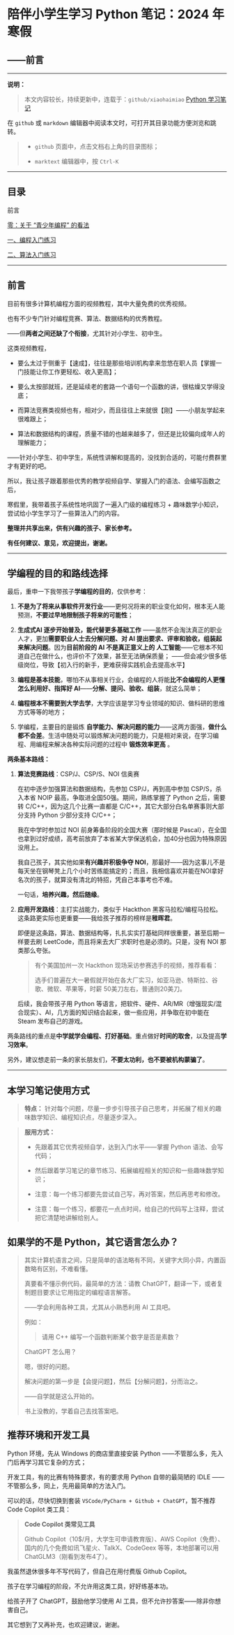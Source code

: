 # 陪伴小学生学习 Python 笔记：2024 年寒假

## ——前言

---

**说明：**

> 本文内容较长，持续更新中，连载于：`github/xiaohaimiao` [Python 学习笔记](https://github.com/xiaohaimiao/Python-Learning/ "Python 学习笔记")

在 `github` 或 `markdown` 编辑器中阅读本文时，可打开其目录功能方便浏览和跳转。

> + `github` 页面中，点击文档右上角的目录图标；
> 
> + `marktext` 编辑器中，按 `Ctrl-K`

---

## 目录

前言

[零：关于 “青少年编程” 的看法](Readme_0.md "查阅：零：关于 “青少年编程” 的看法")

[一、编程入门练习](Readme_1.md "查阅：一、编程入门练习")

[二、算法入门练习](Readme_2.md "查阅：二、算法入门练习")

---

## 前言

目前有很多计算机编程方面的视频教程，其中大量免费的优秀视频。

也有不少专门针对编程竞赛、算法、数据结构的优秀教程。

——但**两者之间还缺了个衔接**，尤其针对小学生、初中生。

这类视频教程，

+ 要么太过于侧重于【速成】，往往是那些培训机构拿来忽悠在职人员【掌握一门技能让你工作更轻松、收入更高】；

+ 要么太按部就班，还是延续老的套路一个语句一个函数的讲，很枯燥又学得没底；

+ 而算法竞赛类视频也有，相对少，而且往往上来就很【刚】——小朋友学起来很难跟上；

+ 算法和数据结构的课程，质量不错的也越来越多了，但还是比较偏向成年人的理解能力；

——针对小学生、初中学生，系统性讲解和提高的，没找到合适的，可能付费群里才有更好的吧。

所以，我让孩子跟着那些优秀的教学视频自学、掌握入门的语法、会编写函数之后，

寒假里，我带着孩子系统性地巩固了一遍入门级的编程练习 + 趣味数学小知识，尝试给小学生学习了一些算法入门的内容。

**整理并共享出来，供有兴趣的孩子、家长参考。**

**有任何建议、意见，欢迎提出，谢谢。**

---

## 学编程的目的和路线选择

最后，重申一下我带孩子**学编程的目的**，仅供参考：

1. **不是为了将来从事软件开发行业**——更何况将来的职业变化如何，根本无人能预测，**不要过早地限制孩子将来的可能性**；

2. **生成式AI 逐步开始普及，能代替更多基础工作**
   ——虽然不会淘汰真正的职业人才，更加**需要职业人士去分解问题、对 AI 提出要求、评审和验收，组装起来解决问题**。因为**目前阶段的 AI 不是真正意义上的 人工智能**——它根本不知道自己在做什么，也评价不了效果，甚至无法确保质量；
   ——但会减少很多低级岗位，导致【初入行的新手，更难获得实践机会去提高水平】

3. **编程是基本技能**，哪怕不从事相关行业，会编程的人将能**比不会编程的人更懂怎么利用好、指挥好 AI**——**分解、提问、验收、组装**，就这么简单；

4. **编程根本不需要到大学去学**，大学应该是学习专业领域的知识、做科研的思维方式等等的地方；

5. 学编程，主要目的是锻炼 **自学能力、解决问题的能力**——这两方面强，**做什么都不会差**。生活中随处可以锻炼解决问题的能力，只是相对来说，在学习编程、用编程来解决各种实际问题的过程中 **锻炼效率更高** 。

**两条基本路线：**

1. **算法竞赛路线**：CSP/J、CSP/S、NOI 信奥赛
   
   在初中逐步加强算法和数据结构，先参加 CSP/J，再到高中参加 CSP/S，杀入本省 NOIP 最高，争取进全国50强。期间，熟练掌握了 Python 之后，需要转 C/C++，因为这几个比赛一直都是 C/C++，其它大部分白名单赛事则大部分支持 Python 少部分支持 C/C++；
   
   我在中学时参加过 NOI 前身筹备阶段的全国大赛（那时候是 Pascal），在全国也拿到过好成绩，高考前放弃了本省某大学保送机会，加40分也因为特殊原因没用上。
   
   我自己孩子，其实他如果**有兴趣并积极争夺 NOI**，那最好——因为这事儿不是每天坐在钢琴凳上几个小时苦练能搞定的；而且，我相信喜欢并能在NOI拿好名次的孩子，就算没有清北的特招，凭自己本事考也不难。
   
   一句话，**培养兴趣，然后随缘**。

2. **应用开发路线**：主打实战能力，类似于 Hackthon 黑客马拉松/编程马拉松。
   这条路更实际也更重要——我给孩子推荐的榜样是**稚晖君**。
   
   即便是这条路，算法、数据结构等，扎扎实实打基础同样很重要，甚至后期一样要去刷 LeetCode，而且将来去大厂求职时也是必须的。只是，没有 NOI 那类那么夸张。
   
   > 有个美国加州一次 Hackthon 现场采访参赛选手的视频，推荐看看：
   > 
   > 选手们普遍在大一暑假就开始在各大厂实习，如亚马逊、特斯拉、谷歌、微软、苹果等，时薪 50美刀左右，普通则20美刀。
   
   后续，我会带孩子用 Python 等语言，把软件、硬件、AR/MR（增强现实/混合现实）、AI，几方面的知识结合起来，做一些应用，并争取在初中能在 Steam 发布自己的游戏。

两条路线的重点是**中学就学会编程、打好基础**。重点做好**时间的取舍**，以及提高**学习效率**。

另外，建议想走前一条的家长朋友们，**不要太功利，也不要被机构蒙骗了**。

---

## 本学习笔记使用方式

> **特点：** 针对每个问题，尽量一步步引导孩子自己思考，并拓展了相关的趣味数学知识、编程知识点，尽量逐步深入。

> **服用方式：**
> 
> - 先跟着其它优秀视频自学，达到入门水平——掌握 Python 语法、会写代码；
> 
> - 然后跟着学习笔记的章节练习、拓展编程相关的知识和一些趣味数学知识；
> 
> - 注意：每一个练习都要先尝试自己写，再对答案，然后再思考和修改。
> 
> - 注意：每一个练习，都要花一点点时间，给自己的代码写上注释，尝试把它清楚地讲解给别人。

## 如果学的不是 Python，其它语言怎么办？

> 其实计算机语言之间，只是简单的语法略有不同，关键字大同小异，内置函数略有区别，不难看懂。
> 
> 真要看不懂示例代码，最简单的方法：请教 ChatGPT，翻译一下，或者复制题目要求让它用指定的编程语言解答。
> 
> ——学会利用各种工具，尤其从小熟悉利用 AI 工具吧。
> 
> 例如：
> 
> > 请用 C++ 编写一个函数判断某个数字是否是素数？
> 
> ChatGPT 怎么用？
> 
> 嗯，很好的问题。
> 
> 解决问题的第一步是【会提问题】，然后【分解问题】，分而治之。
> 
> ——自学就是这么开始的。
> 
> 书上没教的，学着自己去找答案吧。

## 推荐环境和开发工具

Python 环境，先从 Windows 的商店里直接安装 Python
——不管那么多，先入门后再学习其它复杂的方式；

开发工具，有的比赛有特殊要求，有的要求用 Python 自带的最简陋的 IDLE
——不管那么多，同上，先用最简单的方法入门。

可以的话，尽快切换到套装 `VSCode/PyCharm + Github + ChatGPT`，暂不推荐 Code Copilot 类工具：

> **Code Copilot 类常见工具**
> 
> Github Copilot（10$/月，大学生可申请教育版）、AWS Copilot（免费）、国内的几个免费如讯飞星火、TalkX、CodeGeex 等等，本地部署可以用 ChatGLM3（刚看到发布4了）。

我虽然退休很多年不写代码了，但自己在用付费版 Github Copilot。

孩子在学习编程的阶段，不允许用这类工具，好好练基本功。

给孩子开了 ChatGPT，鼓励他学习使用 AI 工具，但不允许抄答案——除非你想害自己。

其它想到了又再补充，也欢迎建议，谢谢。
